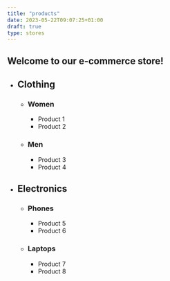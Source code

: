 ```yaml
---
title: "products"
date: 2023-05-22T09:07:25+01:00
draft: true
type: stores
---
```




## Welcome to our e-commerce store!

  <ul>
    <li>
      <h2>Clothing</h2>
      <ul>
        <li>
          <h3>Women</h3>
          <ul>
            <li>Product 1</li>
            <li>Product 2</li>
          </ul>
        </li>
        <li>
          <h3>Men</h3>
          <ul>
            <li>Product 3</li>
            <li>Product 4</li>
          </ul>
        </li>
      </ul>
    </li>
    <li>
      <h2>Electronics</h2>
      <ul>
        <li>
          <h3>Phones</h3>
          <ul>
            <li>Product 5</li>
            <li>Product 6</li>
          </ul>
        </li>
        <li>
          <h3>Laptops</h3>
          <ul>
            <li>Product 7</li>
            <li>Product 8</li>
          </ul>
        </li>
      </ul>
    </li>
  </ul>
